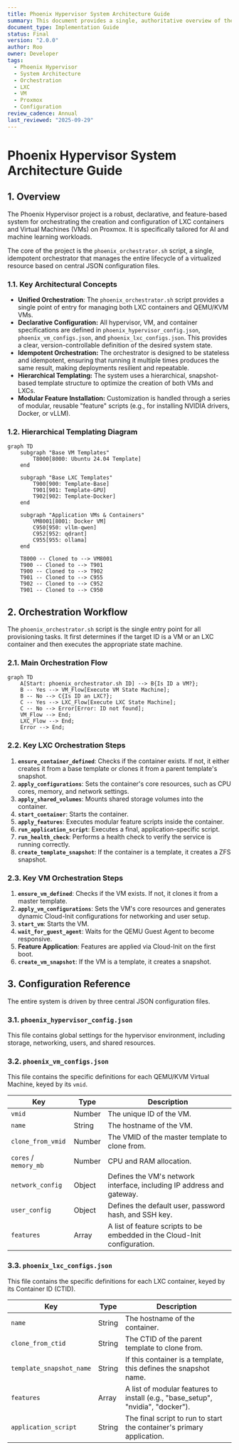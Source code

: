 ```yaml
---
title: Phoenix Hypervisor System Architecture Guide
summary: This document provides a single, authoritative overview of the Phoenix Hypervisor system architecture, orchestration workflow, and configuration for both VMs and LXC containers.
document_type: Implementation Guide
status: Final
version: "2.0.0"
author: Roo
owner: Developer
tags:
  - Phoenix Hypervisor
  - System Architecture
  - Orchestration
  - LXC
  - VM
  - Proxmox
  - Configuration
review_cadence: Annual
last_reviewed: "2025-09-29"
---
```


# Phoenix Hypervisor System Architecture Guide

## 1. Overview

The Phoenix Hypervisor project is a robust, declarative, and feature-based system for orchestrating the creation and configuration of LXC containers and Virtual Machines (VMs) on Proxmox. It is specifically tailored for AI and machine learning workloads.

The core of the project is the `phoenix_orchestrator.sh` script, a single, idempotent orchestrator that manages the entire lifecycle of a virtualized resource based on central JSON configuration files.

### 1.1. Key Architectural Concepts

-   **Unified Orchestration**: The `phoenix_orchestrator.sh` script provides a single point of entry for managing both LXC containers and QEMU/KVM VMs.
-   **Declarative Configuration:** All hypervisor, VM, and container specifications are defined in `phoenix_hypervisor_config.json`, `phoenix_vm_configs.json`, and `phoenix_lxc_configs.json`. This provides a clear, version-controllable definition of the desired system state.
-   **Idempotent Orchestration:** The orchestrator is designed to be stateless and idempotent, ensuring that running it multiple times produces the same result, making deployments resilient and repeatable.
-   **Hierarchical Templating:** The system uses a hierarchical, snapshot-based template structure to optimize the creation of both VMs and LXCs.
-   **Modular Feature Installation:** Customization is handled through a series of modular, reusable "feature" scripts (e.g., for installing NVIDIA drivers, Docker, or vLLM).

### 1.2. Hierarchical Templating Diagram

```mermaid
graph TD
    subgraph "Base VM Templates"
        T8000[8000: Ubuntu 24.04 Template]
    end

    subgraph "Base LXC Templates"
        T900[900: Template-Base]
        T901[901: Template-GPU]
        T902[902: Template-Docker]
    end

    subgraph "Application VMs & Containers"
        VM8001[8001: Docker VM]
        C950[950: vllm-qwen]
        C952[952: qdrant]
        C955[955: ollama]
    end

    T8000 -- Cloned to --> VM8001
    T900 -- Cloned to --> T901
    T900 -- Cloned to --> T902
    T901 -- Cloned to --> C955
    T902 -- Cloned to --> C952
    T901 -- Cloned to --> C950
```
## 2. Orchestration Workflow

The `phoenix_orchestrator.sh` script is the single entry point for all provisioning tasks. It first determines if the target ID is a VM or an LXC container and then executes the appropriate state machine.

### 2.1. Main Orchestration Flow

```mermaid
graph TD
    A[Start: phoenix_orchestrator.sh ID] --> B{Is ID a VM?};
    B -- Yes --> VM_Flow[Execute VM State Machine];
    B -- No --> C{Is ID an LXC?};
    C -- Yes --> LXC_Flow[Execute LXC State Machine];
    C -- No --> Error[Error: ID not found];
    VM_Flow --> End;
    LXC_Flow --> End;
    Error --> End;
```

### 2.2. Key LXC Orchestration Steps

1.  **`ensure_container_defined`**: Checks if the container exists. If not, it either creates it from a base template or clones it from a parent template's snapshot.
2.  **`apply_configurations`**: Sets the container's core resources, such as CPU cores, memory, and network settings.
3.  **`apply_shared_volumes`**: Mounts shared storage volumes into the container.
4.  **`start_container`**: Starts the container.
5.  **`apply_features`**: Executes modular feature scripts inside the container.
6.  **`run_application_script`**: Executes a final, application-specific script.
7.  **`run_health_check`**: Performs a health check to verify the service is running correctly.
8.  **`create_template_snapshot`**: If the container is a template, it creates a ZFS snapshot.

### 2.3. Key VM Orchestration Steps

1.  **`ensure_vm_defined`**: Checks if the VM exists. If not, it clones it from a master template.
2.  **`apply_vm_configurations`**: Sets the VM's core resources and generates dynamic Cloud-Init configurations for networking and user setup.
3.  **`start_vm`**: Starts the VM.
4.  **`wait_for_guest_agent`**: Waits for the QEMU Guest Agent to become responsive.
5.  **Feature Application**: Features are applied via Cloud-Init on the first boot.
6.  **`create_vm_snapshot`**: If the VM is a template, it creates a snapshot.

## 3. Configuration Reference

The entire system is driven by three central JSON configuration files.

### 3.1. `phoenix_hypervisor_config.json`

This file contains global settings for the hypervisor environment, including storage, networking, users, and shared resources.

### 3.2. `phoenix_vm_configs.json`

This file contains the specific definitions for each QEMU/KVM Virtual Machine, keyed by its `vmid`.

| Key | Type | Description |
| --- | --- | --- |
| `vmid` | Number | The unique ID of the VM. |
| `name` | String | The hostname of the VM. |
| `clone_from_vmid` | Number | The VMID of the master template to clone from. |
| `cores` / `memory_mb` | Number | CPU and RAM allocation. |
| `network_config` | Object | Defines the VM's network interface, including IP address and gateway. |
| `user_config` | Object | Defines the default user, password hash, and SSH key. |
| `features` | Array | A list of feature scripts to be embedded in the Cloud-Init configuration. |

### 3.3. `phoenix_lxc_configs.json`

This file contains the specific definitions for each LXC container, keyed by its Container ID (CTID).

| Key | Type | Description |
| --- | --- | --- |
| `name` | String | The hostname of the container. |
| `clone_from_ctid` | String | The CTID of the parent template to clone from. |
| `template_snapshot_name`| String | If this container is a template, this defines the snapshot name. |
| `features` | Array | A list of modular features to install (e.g., "base_setup", "nvidia", "docker"). |
| `application_script` | String | The final script to run to start the container's primary application. |
